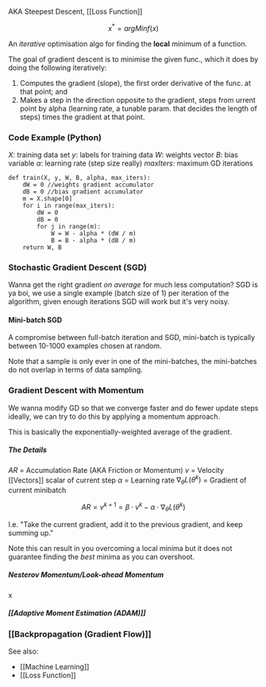 AKA Steepest Descent, [[Loss Function]]

$$x^*=argMinf(x)$$

An *iterative* optimisation algo for finding the **local** minimum of a function.

The goal of gradient descent is to minimise the given func., which it does by doing the following iteratively:
1. Computes the gradient (slope), the first order derivative of the func. at that point; and
2. Makes a step in the direction opposite to the gradient, steps from urrent point by alpha (learning rate, a tunable param. that decides the length of steps) times the gradient at that point.

### Code Example (Python)

 $X$: training data set
 $y$: labels for training data
 $W$: weights vector
 $B$: bias variable
 $\alpha$: learning rate (step size really)
 $maxIters$: maximum GD iterations
 
```
def train(X, y, W, B, alpha, max_iters):
	dW = 0 //weights gradient accumulator
	dB = 0 //bias gradient accumulator
	m = X.shape[0]
	for i in range(max_iters):
		dW = 0
		dB = 0
		for j in range(m):
			W = W - alpha * (dW / m)
			B = B - alpha * (dB / m)
	return W, B
```

### Stochastic Gradient Descent (SGD)

Wanna get the right gradient *on average* for much less computation? SGD is ya boi, we use a single example (batch size of 1) per iteration of the algorithm, given enough iterations SGD will work but it's very noisy.

#### Mini-batch SGD

A compromise between full-batch iteration and SGD, mini-batch is typically between 10-1000 examples chosen at random.

Note that a sample is only ever in one of the mini-batches, the mini-batches do not overlap in terms of data sampling.

### Gradient Descent with Momentum

We wanna modify GD so that we converge faster and do fewer update steps ideally, we can try to do this by applying a momentum approach. 

This is basically the exponentially-weighted average of the gradient.

##### The Details

$AR$ = Accumulation Rate (AKA Friction or Momentum)
$v$ = Velocity [[Vectors]] scalar of current step
$\alpha$ = Learning rate
$\nabla_\theta L(\theta^k)$ = Gradient of current minibatch

$$AR = v^{k+1}=\beta \cdot v^k - \alpha \cdot \nabla_\theta L(\theta^k)$$

I.e. "Take the current gradient, add it to the previous gradient, and keep summing up."

Note this can result in you overcoming a local minima but it does not guarantee finding the *best* minima as you can overshoot.

##### Nesterov Momentum/Look-ahead Momentum

x

##### [[Adaptive Moment Estimation (ADAM)]]


### [[Backpropagation (Gradient Flow)]]

See also:
- [[Machine Learning]]
- [[Loss Function]]